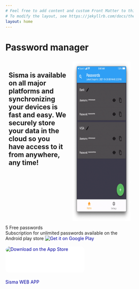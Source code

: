 ```yaml
---
# Feel free to add content and custom Front Matter to this file.
# To modify the layout, see https://jekyllrb.com/docs/themes/#overriding-theme-defaults
layout: home
---
```

<html>
   <head>
      <meta name="viewport" content="width=device-width, initial-scale=1">
      <style>
         a:link,a:visited {
         color: #0000A0;
         background-color: #FFFFFF;
         text-decoration: none;
         target-new: none;
         }
         a:hover {
         color: #0000FF;
         background-color: #FFFFC0;
         text-decoration: underline;
         target-new: none;
         }
         * {
         box-sizing: border-box;
         }
         /* Create two equal columns that floats next to each other */
         .column {
         float: left;
         width: 50%;
         padding: 10px;
         /*height: 300px;  Should be removed. Only for demonstration */
         }
         /* Clear floats after the columns */
         .row:after {
         content: "";
         display: table;
         clear: both;
         }
      </style>
   </head>
   <body>
      <h1>Password manager</h1>
      <div class="row">
         <div class="column">
            <h2>Sisma is available on all major platforms and synchronizing your devices is fast and easy. We securely store your data in the cloud so you have access to it from anywhere, any time!</h2>
         </div>
         <div class="column">
            <img src="images/sisma-ss.png " alt="Sisma" style="width:300px;height:500px;">
         </div>
      </div>
      <div>
         <h>5 Free passwords</h>
         <BR>
         <h>Subscription for unlimited passwords available on the Android play store</h>
         <a href='https://play.google.com/store/apps/details?id=com.talnirapps.sisma&pcampaignid=pcampaignidMKT-Other-global-all-co-prtnr-py-PartBadge-Mar2515-1'><img alt='Get it on Google Play' src='https://play.google.com/intl/en_us/badges/static/images/badges/en_badge_web_generic.png'/></a>
      </div>
      <BR>
      <div>
  <a href="https://apps.apple.com/us/app/sisma/id1589130025?itsct=apps_box_badge&amp;itscg=30200" style="display: inline-block; overflow: hidden; border-top-left-radius: 13px; border-top-right-radius: 13px; border-bottom-right-radius: 13px; border-bottom-left-radius: 13px; width: 250px; height: 83px;"><img src="https://tools.applemediaservices.com/api/badges/download-on-the-app-store/black/en-us?size=250x83&amp;releaseDate=1634688000&h=31d240d22c97a1fc66a6cb73c4ae7d84" alt="Download on the App Store" style="border-top-left-radius: 13px; border-top-right-radius: 13px; border-bottom-right-radius: 13px; border-bottom-left-radius: 13px; width: 250px; height: 83px;"></a>
      </div>
      <BR>
      <div>
         <a href="https://sisma-6d59f.web.app/">Sisma WEB APP</a>
      </div>
   </body>
</html>